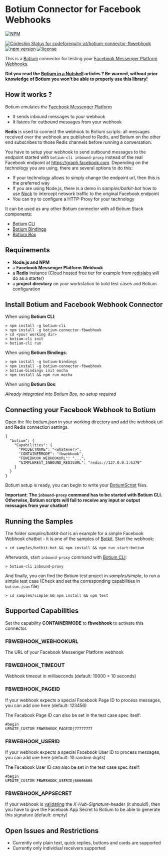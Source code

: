 # Botium Connector for Facebook Webhooks

[![NPM](https://nodei.co/npm/botium-connector-fbwebhook.png?downloads=true&downloadRank=true&stars=true)](https://nodei.co/npm/botium-connector-fbwebhook/)

[![Codeship Status for codeforequity-at/botium-connector-fbwebhook](https://app.codeship.com/projects/e0c1ab60-cd7e-0137-d7fc-36d20f9c8e15/status?branch=master)](https://app.codeship.com/projects/368651)
[![npm version](https://badge.fury.io/js/botium-connector-fbwebhook.svg)](https://badge.fury.io/js/botium-connector-fbwebhook)
[![license](https://img.shields.io/github/license/mashape/apistatus.svg)]()

This is a [Botium](https://github.com/codeforequity-at/botium-core) connector for testing your [Facebook Messenger Platform Webhooks](https://developers.facebook.com/docs/messenger-platform/).

__Did you read the [Botium in a Nutshell](https://medium.com/@floriantreml/botium-in-a-nutshell-part-1-overview-f8d0ceaf8fb4) articles ? Be warned, without prior knowledge of Botium you won't be able to properly use this library!__

## How it works ?
Botium emulates the [Facebook Messenger Platform](https://developers.facebook.com/docs/messenger-platform/)
* It sends inbound messages to your webhook
* It listens for outbound messages from your webhook

__Redis__ is used to connect the webhook to Botium scripts: all messages received over the webhook are published to Redis, and Botium on the other end subscribes to those Redis channels before running a conversation. 

You have to setup your webhook to send outbound messages to the endpoint started with `botium-cli inbound-proxy`
 instead of the real Facebook endpoint at https://graph.facebook.com. Depending on the technology you are using, there are several options to do this:

* If your technology allows to simply change the endpoint url, then this is the preferred way
* If you are using Node.js, there is a demo in _samples/botkit-bot_ how to use [Nock](https://github.com/nock/nock) to intercept network traffic to the original Facebook endpoint
* You can try to configure a HTTP-Proxy for your technology

It can be used as any other Botium connector with all Botium Stack components:
* [Botium CLI](https://github.com/codeforequity-at/botium-cli/)
* [Botium Bindings](https://github.com/codeforequity-at/botium-bindings/)
* [Botium Box](https://www.botium.at)

## Requirements

* __Node.js and NPM__
* a __Facebook Messenger Platform Webhook__
* a __Redis__ instance (Cloud hosted free tier for example from [redislabs](https://redislabs.com/) will do as a starter)
* a __project directory__ on your workstation to hold test cases and Botium configuration

## Install Botium and Facebook Webhook Connector

When using __Botium CLI__:

```
> npm install -g botium-cli
> npm install -g botium-connector-fbwebhook
> cd <your working dir>
> botium-cli init
> botium-cli run
```

When using __Botium Bindings__:

```
> npm install -g botium-bindings
> npm install -g botium-connector-fbwebhook
> botium-bindings init mocha
> npm install && npm run mocha
```

When using __Botium Box__:

_Already integrated into Botium Box, no setup required_

## Connecting your Facebook Webhook to Botium

Open the file _botium.json_ in your working directory and add the webhook url and Redis connection settings.

```
{
  "botium": {
    "Capabilities": {
      "PROJECTNAME": "<whatever>",
      "CONTAINERMODE": "fbwebhook",
      "FBWEBHOOK_WEBHOOKURL": "...",
      "SIMPLEREST_INBOUND_REDISURL": "redis://127.0.0.1:6379"
    }
  }
}
```
Botium setup is ready, you can begin to write your [BotiumScript](https://github.com/codeforequity-at/botium-core/wiki/Botium-Scripting) files.

__Important: The `inbound-proxy` command has to be started with Botium CLI. Otherwise, Botium scripts will fail to receive any input or output messages from your chatbot!__

## Running the Samples

The folder _samples/botkit-bot_ is an example for a simple Facebook Webhook chatbot - it is one of the samples of [Botkit](https://github.com/howdyai/botkit). Start the webhook:

    > cd samples/botkit-bot && npm install && npm run start:botium

Afterwards, start `inbound-proxy` command with [Botium CLI](https://github.com/codeforequity-at/botium-cli/):

    > botium-cli inbound-proxy

And finally, you can find the Botium test project in _samples/simple_, to run a simple test case 
(Check and set the corresponding capabilities in `botium.json` file)

    > cd samples/simple && npm install && npm test

## Supported Capabilities

Set the capability __CONTAINERMODE__ to __fbwebhook__ to activate this connector.

### FBWEBHOOK_WEBHOOKURL
The URL of your Facebook Messenger Platform webhook

### FBWEBHOOK_TIMEOUT
Webhook timeout in milliseconds (default: 10000 = 10 seconds)

### FBWEBHOOK_PAGEID
If your webhook expects a special Facebook Page ID to process messages, you can add one here (default: 123456)

The Facebook Page ID can also be set in the test case spec itself:

    #begin
    UPDATE_CUSTOM FBWEBHOOK_PAGEID|77777777

### FBWEBHOOK_USERID
If your webhook expects a special Facebook User ID to process messages, you can add one here (default: 10 random digits)

The Facebook User ID can also be set in the test case spec itself:

    #begin
    UPDATE_CUSTOM FBWEBHOOK_USERID|66666666


### FBWEBHOOK_APPSECRET
If your webhook is [validating](https://developers.facebook.com/docs/messenger-platform/webhook#security) the _X-Hub-Signature_-header (it should!), then you have to give the Facebook App Secret to Botium to be able to generate this signature (default: empty)

## Open Issues and Restrictions

* Currently only plain text, quick replies, buttons and cards are supported
* Currently only individual receivers supported
